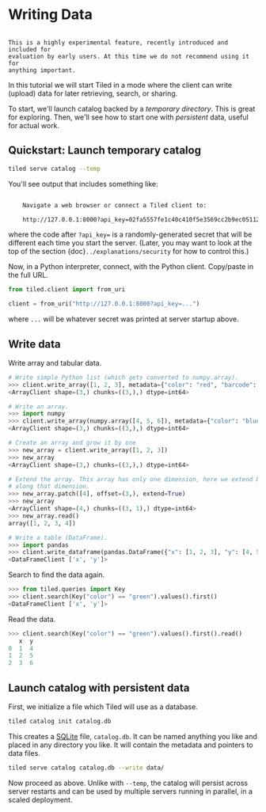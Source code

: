 # Writing Data

```{warning}

This is a highly experimental feature, recently introduced and included for
evaluation by early users. At this time we do not recommend using it for
anything important.
```

In this tutorial we will start Tiled in a mode where the client can
write (upload) data for later retrieving, search, or sharing.

To start, we'll launch catalog backed by a _temporary directory_. This is great
for exploring. Then, we'll see how to start one with _persistent_ data, useful
for actual work.

## Quickstart: Launch temporary catalog

```bash
tiled serve catalog --temp
```

You'll see output that includes something like:

```bash

    Navigate a web browser or connect a Tiled client to:

    http://127.0.0.1:8000?api_key=02fa5557fe1c40c410f5e3569cc2b9ec05112770adf6eef068186efec65326a9

```

where the code after `?api_key=` is a randomly-generated secret that will be
different each time you start the server. (Later, you may want to look
at the top of the section {doc}`../explanations/security` for how to control
this.)

Now, in a Python interpreter, connect, with the Python client. Copy/paste in
the full URL.

```python
from tiled.client import from_uri

client = from_uri("http://127.0.0.1:8000?api_key=...")
```

where `...` will be whatever secret was printed at server startup above.

## Write data

Write array and tabular data.

```python
# Write simple Python list (which gets converted to numpy.array).
>>> client.write_array([1, 2, 3], metadata={"color": "red", "barcode": 10})
<ArrayClient shape=(3,) chunks=((3,),) dtype=int64>

# Write an array.
>>> import numpy
>>> client.write_array(numpy.array([4, 5, 6]), metadata={"color": "blue", "barcode": 11})
<ArrayClient shape=(3,) chunks=((3,),) dtype=int64>

# Create an array and grow it by one
>>> new_array = client.write_array([1, 2, 3])
>>> new_array
<ArrayClient shape=(3,) chunks=((3,),) dtype=int64>

# Extend the array. This array has only one dimension, here we extend by one
# along that dimension.
>>> new_array.patch([4], offset=(3,), extend=True)
>>> new_array
<ArrayClient shape=(4,) chunks=((3, 1),) dtype=int64>
>>> new_array.read()
array([1, 2, 3, 4])

# Write a table (DataFrame).
>>> import pandas
>>> client.write_dataframe(pandas.DataFrame({"x": [1, 2, 3], "y": [4, 5, 6]}), metadata={"color": "green", "barcode": 12})
<DataFrameClient ['x', 'y']>
```

Search to find the data again.

```py
>>> from tiled.queries import Key
>>> client.search(Key("color") == "green").values().first()
<DataFrameClient ['x', 'y']>
```

Read the data.

```py
>>> client.search(Key("color") == "green").values().first().read()
   x  y
0  1  4
1  2  5
2  3  6
```

## Launch catalog with persistent data

First, we initialize a file which Tiled will use as a database.

```bash
tiled catalog init catalog.db
```

This creates a [SQLite][] file, `catalog.db`. It can be named anything you like
and placed in any directory you like. It will contain the metadata and pointers
to data files.

```bash
tiled serve catalog catalog.db --write data/
```

Now proceed as above. Unlike with `--temp`, the catalog will persist across server
restarts and can be used by multiple servers running in parallel, in a scaled
deployment.

[SQLite]: https://www.sqlite.org/index.html
